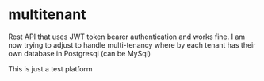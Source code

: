 # multitenant
 Rest API that uses JWT token bearer authentication and works fine. I am now trying to adjust to handle multi-tenancy where by each tenant has their own database in Postgresql (can be MySql)

This is just a test platform 
